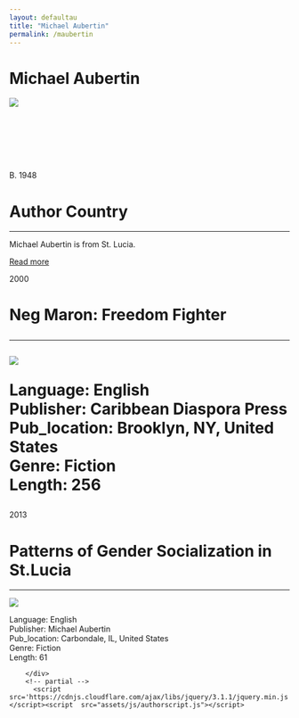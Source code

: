 ```yaml
---
layout: defaultau
title: "Michael Aubertin"
permalink: /maubertin
---
```

<!-- partial:index.partial.html -->
<div class="content">
    <h1>Michael Aubertin</h1>
    <div class="quote">
        <div><img src="https://thevoiceslu.com/wp-content/uploads/2020/08/Michael-Mike-Aubertin.jpg" class="logo"></div>
    </div>
    <div class="timeline">
        <div style="padding-bottom:100px;"></div>
        <div class="block">
            <div class="date right"><p class="right"> B. 1948 </p></div>
            <div class="dot"></div>
            <div class="left first">
                <h1>Author Country</h1><hr>
            <p> Michael Aubertin is from St. Lucia.</p>
                <a href="#">Read more</a>
            </div>
        </div>
        <div class="block">
            <div class="date left"><p class="left">2000</p></div>
            <div class="dot"></div>
            <div class="right">
                <h1>Neg Maron: Freedom Fighter</Neg Maron: Freedom Fighter</h1><hr>
                <p><img src="https://images-na.ssl-images-amazon.com/images/I/515QpJIHE+L._SX322_BO1,204,203,200_.jpg"></p>
                <p>
                Language: English <br/>
                Publisher: Caribbean Diaspora Press  <br/>
                Pub_location: Brooklyn, NY, United States <br/>
                Genre: Fiction <br/>
                Length: 256 <br/>
                </p>
            </div>
        </div>
        <div class="block">
            <div class="date right"><p class="right">2013</p></div>
            <div class="dot"></div>
            <div class="left">
                <h1>Patterns of Gender Socialization in St.Lucia</h1><hr>
                <p><img src="https://m.media-amazon.com/images/I/41zEQiCfqiL.jpg"></p>
                <p>
                Language: English <br/>
                Publisher: Michael Aubertin <br/>
                Pub_location: Carbondale, IL, United States <br/>
                Genre: Fiction <br/>
                Length: 61 <br/>
                </p>
            </div>
        </div>

        </div>
        <!-- partial -->
          <script src='https://cdnjs.cloudflare.com/ajax/libs/jquery/3.1.1/jquery.min.js'></script><script  src="assets/js/authorscript.js"></script>
